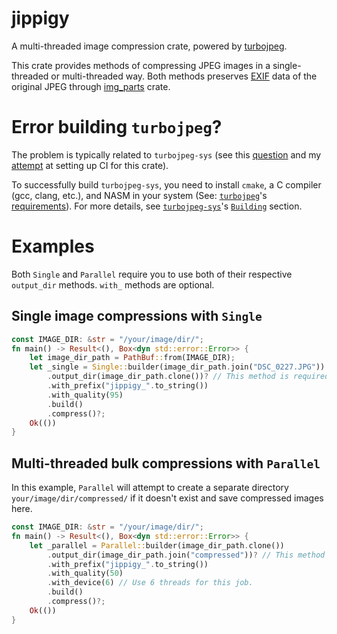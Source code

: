 # jippigy
A multi-threaded image compression crate, powered by [turbojpeg](https://github.com/honzasp/rust-turbojpeg).

This crate provides methods of compressing JPEG images in a single-threaded  or multi-threaded way. Both methods preserves [EXIF](https://en.wikipedia.org/wiki/Exif) data of the original JPEG through [img_parts](https://docs.rs/img-parts/latest/img_parts/) crate.

# Error building `turbojpeg`?
The problem is typically related to `turbojpeg-sys` (see this [question](https://github.com/rfdzan/smoljpg/issues/4#issuecomment-2036065574) and my [attempt](https://github.com/rfdzan/jippigy/actions/runs/8552014019/job/23432251063#step:3:327) at setting up CI for this crate).

To successfully build `turbojpeg-sys`, you need to install `cmake`, a C compiler (gcc, clang, etc.), and NASM in your system (See: [`turbojpeg`](https://github.com/honzasp/rust-turbojpeg)'s [requirements](https://github.com/honzasp/rust-turbojpeg?tab=readme-ov-file#requirements)). For more details, see [`turbojpeg-sys`](https://github.com/honzasp/rust-turbojpeg/tree/master/turbojpeg-sys)'s [`Building`](https://github.com/honzasp/rust-turbojpeg/tree/master/turbojpeg-sys#building) section.

# Examples
Both `Single` and `Parallel` require you to use both of their respective `output_dir` methods. `with_` methods are optional.

## Single image compressions with `Single`
```rust
const IMAGE_DIR: &str = "/your/image/dir/";
fn main() -> Result<(), Box<dyn std::error::Error>> {
    let image_dir_path = PathBuf::from(IMAGE_DIR);
    let _single = Single::builder(image_dir_path.join("DSC_0227.JPG"))
        .output_dir(image_dir_path.clone())? // This method is required.
        .with_prefix("jippigy_".to_string())
        .with_quality(95)
        .build()
        .compress()?;
    Ok(())
}
```
## Multi-threaded bulk compressions with `Parallel`
In this example, `Parallel` will attempt to create a separate directory `your/image/dir/compressed/` if it doesn't exist and save compressed images here.
```rust
const IMAGE_DIR: &str = "/your/image/dir/";
fn main() -> Result<(), Box<dyn std::error::Error>> {
    let _parallel = Parallel::builder(image_dir_path.clone())
        .output_dir(image_dir_path.join("compressed"))? // This method is required.
        .with_prefix("jippigy_".to_string())
        .with_quality(50)
        .with_device(6) // Use 6 threads for this job.
        .build()
        .compress()?;
    Ok(())
}
```

